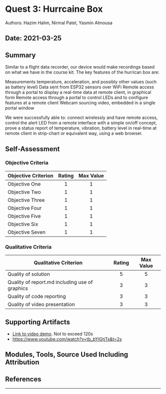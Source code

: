 # Quest 3: Hurrcaine Box
Authors: Hazim Halim, Nirmal Patel, Yasmin Almousa

Date: 2021-03-25
-----

## Summary

Similar to a flight data recorder, our device would make recordings based on what we have in the course kit. The key features of the hurrican box are:

Measurements temperature, acceleration, and possibly other values (such as battery level) Data sent from ESP32 sensors over WiFi Remote access through a portal to display a real-time data at remote client, in graphical form Remote access through a portal to control LEDs and to configure features at a remote client Webcam sourcing video, embedded in a single portal window

We were successfully able to: connect wirelessly and have remote access, control the alert LED from a remote interface with a simple on/off concept, prove a status report of temperature, vibration, battery level in real-time at remote client in strip-chart or equivalent way, using a web browser.



## Self-Assessment

### Objective Criteria

| Objective Criterion | Rating | Max Value  | 
|---------------------------------------------|:-----------:|:---------:|
| Objective One | 1 |  1     | 
| Objective Two | 1 |  1     | 
| Objective Three | 1 |  1     | 
| Objective Four | 1 |  1     | 
| Objective Five | 1 |  1     | 
| Objective Six | 1 |  1     | 
| Objective Seven | 1 |  1     | 


### Qualitative Criteria

| Qualitative Criterion | Rating | Max Value  | 
|---------------------------------------------|:-----------:|:---------:|
| Quality of solution | 5 |  5     | 
| Quality of report.md including use of graphics | 3 |  3     | 
| Quality of code reporting | 3 |  3     | 
| Quality of video presentation | 3 |  3     | 


## Supporting Artifacts
- [Link to video demo](). Not to exceed 120s
- https://www.youtube.com/watch?v=tb_bYIGtjTs&t=2s


## Modules, Tools, Source Used Including Attribution

## References

-----

